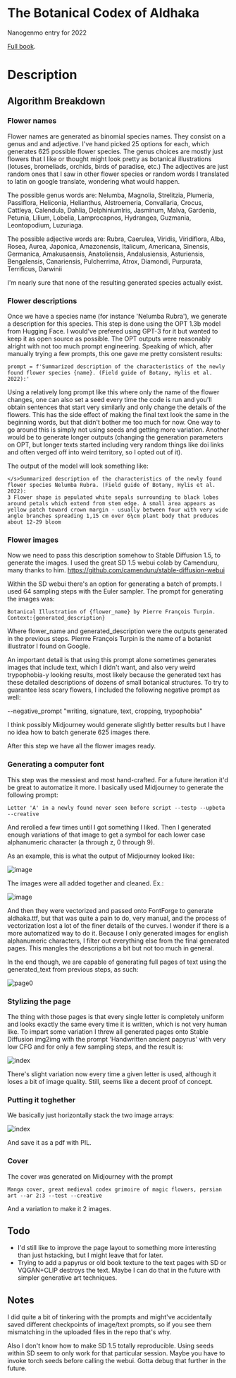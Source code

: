 # The Botanical Codex of Aldhaka
Nanogenmo entry for 2022

[Full book](https://drive.google.com/file/d/1ExB3heUTH2ha1RSWO2ZkoSbfla3t4xKD/view?usp=share_link).

# Description
## Algorithm Breakdown
### Flower names

Flower names are generated as binomial species names. They consist on a genus and and adjective.
I've hand picked 25 options for each, which generates 625 possible flower species. 
The genus choices are mostly just flowers that I like or thought might look pretty as botanical illustrations (lotuses, bromeliads, orchids, birds of paradise, etc.)
The adjectives are just random ones that I saw in other flower species or random words I translated to latin on google translate, wondering what would happen.

The possible genus words are: Nelumba, Magnolia, Strelitzia, Plumeria, Passiflora, Heliconia, Helianthus, Alstroemeria, Convallaria, Crocus, Cattleya, Calendula, Dahlia, DelphiniumIris, Jasminum, Malva, Gardenia, Petunia, Lilium, Lobelia, Lamprocapnos, Hydrangea, Guzmania, Leontopodium, Luzuriaga.

The possible adjective words are: Rubra, Caerulea, Viridis, Viridiflora, Alba, Rosea, Aurea, Japonica, Amazonensis, Italicum, Americana, Sinensis, Germanica, Amakusaensis, Anatoliensis, Andalusiensis, Asturiensis, Bengalensis, Canariensis, Pulcherrima, Atrox, Diamondi, Purpurata, Terrificus, Darwinii

I'm nearly sure that none of the resulting generated species actually exist.

### Flower descriptions

Once we have a species name (for instance 'Nelumba Rubra'), we generate a description for this species. This step is done using the OPT 1.3b model from Hugging Face. I would've prefered using GPT-3 for it but wanted to keep it as open source as possible. The OPT outputs were reasonably alright with not too much prompt engineering.
Speaking of which, after manually trying a few prompts, this one gave me pretty consistent results:

```
prompt = f'Summarized description of the characteristics of the newly found flower species {name}. (Field guide of Botany, Hylis et al. 2022):'
```

Using a relatively long prompt like this where only the name of the flower changes, one can also set a seed every time the code is run and you'll obtain sentences that start very similarly and only change the details of the flowers. This has the side effect of making the final text look the same in the beginning words, but that didn't bother me too much for now. One way to go around this is simply not using seeds and getting more variation. Another would be to generate longer outputs (changing the generation parameters on OPT, but longer texts started including very random things like doi links and often verged off into weird territory, so I opted out of it).

The output of the model will look something like:

```
</s>Summarized description of the characteristics of the newly found flower species Nelumba Rubra. (Field guide of Botany, Hylis et al. 2022):
3 Flower shape is pepulated white sepals surrounding to black lobes around petals which extend from stem edge. A small area appears as yellow patch toward crown margin - usually between four with very wide angle branches spreading 1‚15 cm over 6¼cm plant body that produces about 12-29 bloom
```

### Flower images

Now we need to pass this description somehow to Stable Diffusion 1.5, to generate the images.
I used the great SD 1.5 webui colab by Camenduru, many thanks to him. https://github.com/camenduru/stable-diffusion-webui

Within the SD webui there's an option for generating a batch of prompts. I used 64 sampling steps with the Euler sampler.
The prompt for generating the images was:
```
Botanical Illustration of {flower_name} by Pierre François Turpin. Context:{generated_description}
```
Where flower_name and generated_description were the outputs generated in the previous steps. Pierrre François Turpin is the name of a botanist illustrator I found on Google.

An important detail is that using this prompt alone sometimes generates images that include text, which I didn't want, and also very weird trypophobia-y looking results, most likely because the generated text has these detailed descriptions of dozens of small botanical structures. To try to guarantee less scary flowers, I included the following negative prompt as well:

--negative_prompt "writing, signature, text, cropping, trypophobia"

I think possibly Midjourney would generate slightly better results but I have no idea how to batch generate 625 images there.

After this step we have all the flower images ready.

### Generating a computer font

This step was the messiest and most hand-crafted. For a future iteration it'd be great to automatize it more. I basically used Midjourney to generate the following prompt:

```
Letter 'A' in a newly found never seen before script --testp --upbeta --creative
```

And rerolled a few times until I got something I liked. Then I generated enough variations of that image to get a symbol for each lower case alphanumeric character (a through z, 0 through 9).

As an example, this is what the output of Midjourney looked like:

![image](https://user-images.githubusercontent.com/88170094/204150569-77bc2238-be13-41ad-bd24-eb31fcebed7b.png)

The images were all added together and cleaned. Ex.:

![image](https://user-images.githubusercontent.com/88170094/204150745-3f9d727c-4d6b-4aec-ae82-3a0e03de11d6.png)

And then they were vectorized and passed onto FontForge to generate aldhaka.ttf, but that was quite a pain to do, very manual, and the process of vectorization lost a lot of the finer details of the curves. I wonder if there is a more automatized way to do it.
Because I only generated images for english alphanumeric characters, I filter out everything else from the final generated pages. This mangles the descriptions a bit but not too much in general.

In the end though, we are capable of generating full pages of text using the generated_text from previous steps, as such:

![page0](https://user-images.githubusercontent.com/88170094/204150846-9b92673e-d0b9-40fa-9fe5-c710a5ded77d.png)

### Stylizing the page

The thing with those pages is that every single letter is completely uniform and looks exactly the same every time it is written, which is not very human like. To impart some variation I threw all generated pages onto Stable Diffusion img2img with the prompt 'Handwritten ancient papyrus' with very low CFG and for only a few sampling steps, and the result is:

![index](https://user-images.githubusercontent.com/88170094/204150999-053cc35d-5807-4941-be96-3c3a760e72e0.png)

There's slight variation now every time a given letter is used, although it loses a bit of image quality. Still, seems like a decent proof of concept.

### Putting it toghether

We basically just horizontally stack the two image arrays:

![index](https://user-images.githubusercontent.com/88170094/204151066-e0feae64-6965-4373-89b7-ed9c553dc2b8.png)

And save it as a pdf with PIL.

### Cover

The cover was generated on Midjourney with the prompt

```
Manga cover, great medieval codex grimoire of magic flowers, persian art --ar 2:3 --test --creative
```

And a variation to make it 2 images.

## Todo

- I'd still like to improve the page layout to something more interesting than just hstacking, but I might leave that for later.
- Trying to add a papyrus or old book texture to the text pages with SD or VQGAN+CLIP destroys the text. Maybe I can do that in the future with simpler generative art techniques.

## Notes

I did quite a bit of tinkering with the prompts and might've accidentally saved different checkpoints of image/text prompts, so if you see them mismatching in the uploaded files in the repo that's why.

Also I don't know how to make SD 1.5 totally reproducible. Using seeds within SD seem to only work for that particular session. Maybe you have to invoke torch seeds  before calling the webui. Gotta debug that further in the future.
